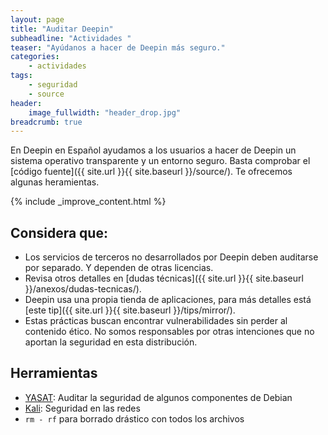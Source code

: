 ```yaml
---
layout: page
title: "Auditar Deepin"
subheadline: "Actividades "
teaser: "Ayúdanos a hacer de Deepin más seguro."
categories:
    - actividades
tags:
    - seguridad
    - source
header:
    image_fullwidth: "header_drop.jpg"
breadcrumb: true    
---
```

En Deepin en Español ayudamos a los usuarios a hacer de Deepin un sistema operativo transparente y un entorno seguro. Basta comprobar el [código fuente]({{ site.url }}{{ site.baseurl }}/source/). Te ofrecemos algunas heramientas.

{% include _improve_content.html %}

## Considera que:
* Los servicios de terceros no desarrollados por Deepin deben auditarse por separado. Y dependen de otras licencias.
* Revisa otros detalles en [dudas técnicas]({{ site.url }}{{ site.baseurl }}/anexos/dudas-tecnicas/).
* Deepin usa una propia tienda de aplicaciones, para más detalles está [este tip]({{ site.url }}{{ site.baseurl }}/tips/mirror/).
* Estas prácticas buscan encontrar vulnerabilidades sin perder al contenido ético. No somos responsables por otras intenciones que no aportan la seguridad en esta distribución.

## Herramientas
* [YASAT](https://github.com/montjoie/yasat): Auditar la seguridad de algunos componentes de Debian
* [Kali](https://www.kali.org/): Seguridad en las redes
* `rm - rf` para borrado drástico con todos los archivos
